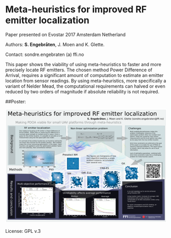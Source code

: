 # Meta-heuristics for improved RF emitter localization
Paper presented on Evostar 2017 Amsterdam Netherland

Authors: **S. Engebråten**, J. Moen and K. Glette.

Contact: sondre.engebraten (a) ffi.no

This paper shows the viability of using meta-heuristics to faster and more precisely locate RF emitters. The chosen method Power Difference of Arrival, requires a significant amount of computation to estimate an emitter location from sensor readings. By using meta-heuristics, more specifically a variant of Nelder Mead, the computational requirements can halved or even reduced by two orders of magnitude if absolute reliability is not required.

##Poster:

![Poster](/poster.png)

License: GPL v.3
